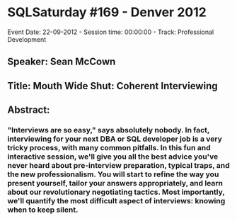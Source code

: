 # SQLSaturday #169 - Denver 2012
Event Date: 22-09-2012 - Session time: 00:00:00 - Track: Professional Development
## Speaker: Sean McCown
## Title: Mouth Wide Shut: Coherent Interviewing
## Abstract:
### "Interviews are so easy," says absolutely nobody.  In fact, interviewing for your next DBA or SQL developer job is a very tricky process, with many common pitfalls.  In this fun and interactive session, we'll give you all the best advice you've never heard about pre-interview preparation, typical traps, and the new professionalism. You will start to refine the way you present yourself, tailor your answers appropriately, and learn about our revolutionary negotiating tactics.  Most importantly, we'll quantify the most difficult aspect of interviews: knowing when to keep silent.
